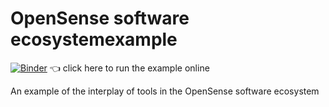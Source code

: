 # OpenSense software ecosystemexample

[![Binder](https://mybinder.org/badge_logo.svg)](https://mybinder.org/v2/gh/OpenSenseAction/opensense_software_ecosystem_example/HEAD?urlpath=%2Fdoc%2Ftree%2Fexample_workflow.ipynb) 👈 click here to run the example online

An example of the interplay of tools in the OpenSense software ecosystem
